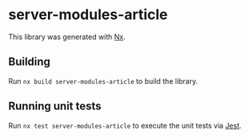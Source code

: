 # server-modules-article

This library was generated with [Nx](https://nx.dev).

## Building

Run `nx build server-modules-article` to build the library.

## Running unit tests

Run `nx test server-modules-article` to execute the unit tests via [Jest](https://jestjs.io).
